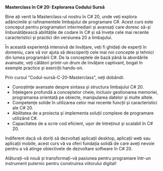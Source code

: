 **Masterclass în C# 20: Explorarea Codului Sursă**


Bine ați venit la Masterclass-ul nostru în C# 20, unde veți explora adâncimile și rafinamentele limbajului de programare C#. Acest curs este conceput pentru programatori intermediari și avansați care doresc să-și îmbunătățească abilitățile de codare în C# și să învețe cele mai recente caracteristici și practici din versiunea 20 a limbajului.

În această experiență intensivă de învățare, veți fi ghidați de experți în domeniu, care vă vor ajuta să descoperiți cele mai noi concepte și tehnici din lumea programării C#. De la conceptele de bază până la abordările avansate, veți călători printr-un drum de învățare captivant, bogat în exemple practice și exerciții hands-on.

Prin cursul "Codul-sursă-C-20-Masterclass", veți dobândi:

- Cunoștințe avansate despre sintaxa și structura limbajului C# 20.
- Înțelegere profundă a conceptelor cheie, inclusiv gestionarea memoriei, programarea orientată pe obiecte, manipularea datelor și multe altele.
- Competențe solide în utilizarea celor mai recente funcții și caracteristici ale C# 20.
- Abilitatea de a proiecta și implementa soluții complexe de programare utilizând C#.
- Capacitatea de a scrie cod eficient, ușor de întreținut și scalabil în C# 20.

Indiferent dacă vă doriți să dezvoltați aplicații desktop, aplicații web sau aplicații mobile, acest curs vă va oferi fundația solidă de care aveți nevoie pentru a vă atinge obiectivele de dezvoltare software în C# 20.

Alăturați-vă nouă și transformați-vă pasiunea pentru programare într-un instrument puternic pentru construirea viitorului digital!
